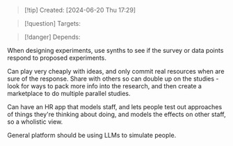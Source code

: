
>[!tip] Created: [2024-06-20 Thu 17:29]

>[!question] Targets: 

>[!danger] Depends: 

When designing experiments, use synths to see if the survey or data points respond to proposed experiments.

Can play very cheaply with ideas, and only commit real resources when are sure of the response.
Share with others so can double up on the studies - look for ways to pack more info into the research, and then create a marketplace to do multiple parallel studies.

Can have an HR app that models staff, and lets people test out approaches of things they're thinking about doing, and models the effects on other staff, so a wholistic view.

General platform should be using LLMs to simulate people.